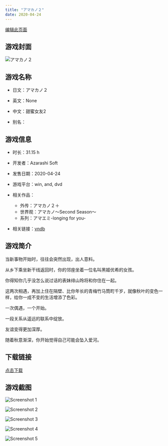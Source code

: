 ```yaml
---
title: "アマカノ２"
date: 2020-04-24
---
```

[编辑此页面](https://github.com/ACG-3/ADV3-source/blob/main/source/_posts/%E3%82%A2%E3%83%9E%E3%82%AB%E3%83%8E%EF%BC%92.md)

## 游戏封面

![アマカノ２](https%3A//pan.timero.xyz/onedrive/img_lib_001/%E3%82%A2%E3%83%9E%E3%82%AB%E3%83%8E%EF%BC%92_cover.avif)


## 游戏名称

- 日文：アマカノ２
- 英文：None
- 中文：甜蜜女友2

- 别名：


## 游戏信息

- 时长：31.15 h
- 开发者：Azarashi Soft
- 发售日期：2020-04-24
- 游戏平台：win, and, dvd
- 相关作品：
   - 外传：アマカノ２＋
   - 世界观：アマカノ～Second Season～
   - 系列：アマエミ-longing for you-

- 相关链接：[vndb](https://vndb.org/v26307)


## 游戏简介

当新事物开始时，往往会突然出现，出人意料。

从乡下乘坐新干线返回时，你的邻座坐着一位名叫黑姬优希的女孩。

你得知你几乎没怎么说过话的表妹绯山玲将和你住在一起。

这两次相遇，再加上住在隔壁、比你年长的青梅竹马筒町千岁，就像秋叶的变色一样，给你一成不变的生活增添了色彩。

一次偶遇，一个开始。

一段关系从遥远的联系中绽放。

友谊变得更加深厚。

随着秋意渐深，你开始觉得自己可能会坠入爱河。




## 下载链接

[点击下载](https://pan.timero.xyz/onedrive/adv_lib_001/%E3%82%A2%E3%83%9E%E3%82%AB%E3%83%8E%EF%BC%92)


## 游戏截图


![Screenshot 1](https%3A//pan.timero.xyz/onedrive/img_lib_001/%E3%82%A2%E3%83%9E%E3%82%AB%E3%83%8E%EF%BC%92_Screenshot_1.avif)

![Screenshot 2](https%3A//pan.timero.xyz/onedrive/img_lib_001/%E3%82%A2%E3%83%9E%E3%82%AB%E3%83%8E%EF%BC%92_Screenshot_2.avif)

![Screenshot 3](https%3A//pan.timero.xyz/onedrive/img_lib_001/%E3%82%A2%E3%83%9E%E3%82%AB%E3%83%8E%EF%BC%92_Screenshot_3.avif)

![Screenshot 4](https%3A//pan.timero.xyz/onedrive/img_lib_001/%E3%82%A2%E3%83%9E%E3%82%AB%E3%83%8E%EF%BC%92_Screenshot_4.avif)

![Screenshot 5](https%3A//pan.timero.xyz/onedrive/img_lib_001/%E3%82%A2%E3%83%9E%E3%82%AB%E3%83%8E%EF%BC%92_Screenshot_5.avif)

